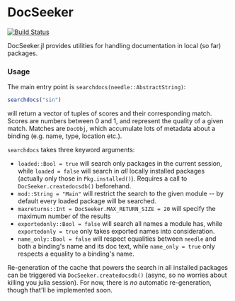 # DocSeeker

[![Build Status](https://travis-ci.org/JunoLab/DocSeeker.jl.svg?branch=master)](https://travis-ci.org/JunoLab/DocSeeker.jl)

DocSeeker.jl provides utilities for handling documentation in local (so far) packages.

### Usage

The main entry point is `searchdocs(needle::AbstractString)`:
```julia
searchdocs("sin")
```
will return a vector of tuples of scores and their corresponding match. Scores are numbers
between 0 and 1, and represent the quality of a given match. Matches are `DocObj`, which
accumulate lots of metadata about a binding (e.g. name, type, location etc.).

`searchdocs` takes three keyword arguments:
- `loaded::Bool = true` will search only packages in the current session, while `loaded = false` will search in *all* locally installed packages (actually only those in `Pkg.installed()`). Requires a call to `DocSeeker.createdocsdb()` beforehand.
- `mod::String = "Main"` will restrict the search to the given module -- by default every loaded package will be searched.
- `maxreturns::Int = DocSeeker.MAX_RETURN_SIZE = 20` will specify the maximum number of the results
- `exportedonly::Bool = false` will search all names a module has, while `exportedonly = true` only takes exported names into consideration.
- `name_only::Bool = false` will respect equalities between `needle` and both a binding's name and its doc text, while `name_only = true` only respects a equality to a binding's name.

Re-generation of the cache that powers the search in all installed packages can be triggered
via `DocSeeker.createdocsdb()` (async, so no worries about killing you julia session). For now,
there is *no* automatic re-generation, though that'll be implemented soon.
